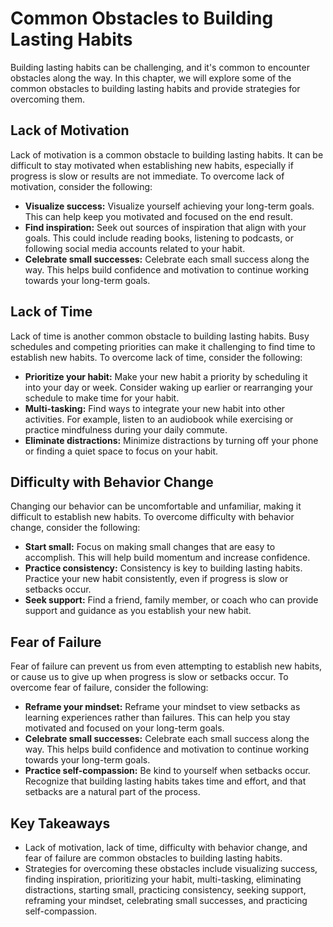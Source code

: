 Common Obstacles to Building Lasting Habits
============================================================================

Building lasting habits can be challenging, and it's common to encounter obstacles along the way. In this chapter, we will explore some of the common obstacles to building lasting habits and provide strategies for overcoming them.

Lack of Motivation
------------------

Lack of motivation is a common obstacle to building lasting habits. It can be difficult to stay motivated when establishing new habits, especially if progress is slow or results are not immediate. To overcome lack of motivation, consider the following:

* **Visualize success:** Visualize yourself achieving your long-term goals. This can help keep you motivated and focused on the end result.
* **Find inspiration:** Seek out sources of inspiration that align with your goals. This could include reading books, listening to podcasts, or following social media accounts related to your habit.
* **Celebrate small successes:** Celebrate each small success along the way. This helps build confidence and motivation to continue working towards your long-term goals.

Lack of Time
------------

Lack of time is another common obstacle to building lasting habits. Busy schedules and competing priorities can make it challenging to find time to establish new habits. To overcome lack of time, consider the following:

* **Prioritize your habit:** Make your new habit a priority by scheduling it into your day or week. Consider waking up earlier or rearranging your schedule to make time for your habit.
* **Multi-tasking:** Find ways to integrate your new habit into other activities. For example, listen to an audiobook while exercising or practice mindfulness during your daily commute.
* **Eliminate distractions:** Minimize distractions by turning off your phone or finding a quiet space to focus on your habit.

Difficulty with Behavior Change
-------------------------------

Changing our behavior can be uncomfortable and unfamiliar, making it difficult to establish new habits. To overcome difficulty with behavior change, consider the following:

* **Start small:** Focus on making small changes that are easy to accomplish. This will help build momentum and increase confidence.
* **Practice consistency:** Consistency is key to building lasting habits. Practice your new habit consistently, even if progress is slow or setbacks occur.
* **Seek support:** Find a friend, family member, or coach who can provide support and guidance as you establish your new habit.

Fear of Failure
---------------

Fear of failure can prevent us from even attempting to establish new habits, or cause us to give up when progress is slow or setbacks occur. To overcome fear of failure, consider the following:

* **Reframe your mindset:** Reframe your mindset to view setbacks as learning experiences rather than failures. This can help you stay motivated and focused on your long-term goals.
* **Celebrate small successes:** Celebrate each small success along the way. This helps build confidence and motivation to continue working towards your long-term goals.
* **Practice self-compassion:** Be kind to yourself when setbacks occur. Recognize that building lasting habits takes time and effort, and that setbacks are a natural part of the process.

Key Takeaways
-------------

* Lack of motivation, lack of time, difficulty with behavior change, and fear of failure are common obstacles to building lasting habits.
* Strategies for overcoming these obstacles include visualizing success, finding inspiration, prioritizing your habit, multi-tasking, eliminating distractions, starting small, practicing consistency, seeking support, reframing your mindset, celebrating small successes, and practicing self-compassion.
